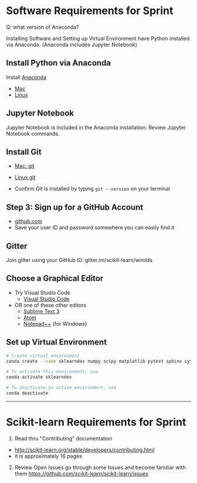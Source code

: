 # Software Requirements for Sprint

Q:  what version of Anaconda?

Installing Software and Setting up Virtual Environment
have Python installed via Anaconda. (Anaconda includes Jupyter Notebook)


## Install Python via Anaconda
Install [Anaconda](https://docs.anaconda.com/anaconda/install/)
- [Mac](https://docs.anaconda.com/anaconda/install/mac-os/)
- [Linux](https://docs.anaconda.com/anaconda/install/linux/)

## Jupyter Notebook
Jupyter Notebook is included in the Anaconda installation.  Review Jupyter Notebook commands.

## Install Git
- [Mac: git](https://www.atlassian.com/git/tutorials/install-git#mac-os-x)
- [Linux git](https://www.atlassian.com/git/tutorials/install-git#linux)
  
- Confirm Git is installed by typing `git --version` on your terminal

## Step 3:  Sign up for a GitHub Account
- [github.com](https://github.com/)
- Save your user ID and password somewhere you can easily find it

## Gitter
Join gitter using your GitHub ID:  gitter.im/scikit-learn/wimlds 
  
## Choose a Graphical Editor
- Try Visual Studio Code
	* [Visual Studio Code](https://visualstudio.microsoft.com/downloads/)
- OR one of these other editors
	* [Sublime Text 3](https://www.sublimetext.com/)
 	* [Atom](https://atom.io/)
 	* [Notepad++](https://notepad-plus-plus.org/) (for Windows)
  
 
## Set up Virtual Environment

```bash
# Create virtual environment
conda create --name sklearndev numpy scipy matplotlib pytest sphinx cython ipykernel

# To activate this environment, use
conda activate sklearndev

# To deactivate an active environment, use
conda deactivate
```

---

# Scikit-learn Requirements for Sprint

1) Read thru "Contributing" documentation
- http://scikit-learn.org/stable/developers/contributing.html
- it is approximately 16 pages

2) Review Open Issues
go through some Issues and become familiar with them
https://github.com/scikit-learn/scikit-learn/issues

